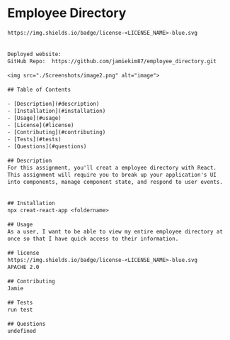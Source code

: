 # Employee Directory 
    https://img.shields.io/badge/license-<LICENSE_NAME>-blue.svg


    Deployed website: 
    GitHub Repo:  https://github.com/jamiekim87/employee_directory.git
  
    <img src="./Screenshots/image2.png" alt="image">
  
    ## Table of Contents

    - [Description](#description)
    - [Installation](#installation)
    - [Usage](#usage)
    - [License](#license)
    - [Contributing](#contributing)
    - [Tests](#tests)
    - [Questions](#questions)

    ## Description 
    For this assignment, you'll creat a employee directory with React. This assignment will require you to break up your application's UI       into components, manage component state, and respond to user events. 


    ## Installation 
    npx creat-react-app <foldername>

    ## Usage 
    As a user, I want to be able to view my entire employee directory at once so that I have quick access to their information.

    ## license 
    https://img.shields.io/badge/license-<LICENSE_NAME>-blue.svg
    APACHE 2.0

    ## Contributing 
    Jamie 

    ## Tests 
    run test
    
    ## Questions 
    undefined

  
  
